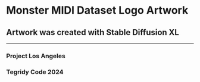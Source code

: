 # Monster MIDI Dataset Logo Artwork

## Artwork was created with Stable Diffusion XL

***

### Project Los Angeles
### Tegridy Code 2024
